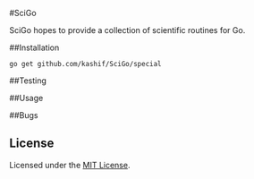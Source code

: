 #SciGo

SciGo hopes to provide a collection of scientific routines for Go.

##Installation
```
go get github.com/kashif/SciGo/special
```

##Testing

##Usage

##Bugs


## License

Licensed under the [MIT License](LICENSE).
